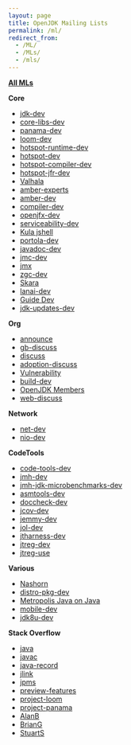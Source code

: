 ```yaml
---
layout: page
title: OpenJDK Mailing Lists
permalink: /ml/
redirect_from:
  - /ML/
  - /MLs/
  - /mls/
---
```

**[All MLs](http://mail.openjdk.java.net/mailman/listinfo)**

**Core**

* [jdk-dev](https://mail.openjdk.java.net/pipermail/jdk-dev/)
* [core-libs-dev](https://mail.openjdk.java.net/pipermail/core-libs-dev/)
* [panama-dev](https://mail.openjdk.java.net/pipermail/panama-dev/)
* [loom-dev](https://mail.openjdk.java.net/pipermail//loom-dev)
* [hotspot-runtime-dev](https://mail.openjdk.java.net/pipermail/hotspot-runtime-dev/)
* [hotspot-dev](https://mail.openjdk.java.net/pipermail/hotspot-dev/)
* [hotspot-compiler-dev](https://mail.openjdk.java.net/pipermail/hotspot-compiler-dev/)
* [hotspot-jfr-dev](https://mail.openjdk.java.net/pipermail/hotspot-jfr-dev)
* [Valhala](https://mail.openjdk.java.net/pipermail/valhalla-dev/)
* [amber-experts](https://mail.openjdk.java.net/pipermail/amber-spec-experts/)
* [amber-dev](https://mail.openjdk.java.net/pipermail/amber-dev/)
* [compiler-dev](https://mail.openjdk.java.net/pipermail/compiler-dev/)
* [openjfx-dev](https://mail.openjdk.java.net/pipermail/openjfx-dev)
* [serviceability-dev](https://mail.openjdk.java.net/pipermail/serviceability-dev/)
* [Kula jshell](https://mail.openjdk.java.net/pipermail/kulla-dev/)
* [portola-dev](https://mail.openjdk.java.net/pipermail/portola-dev/)
* [javadoc-dev](https://mail.openjdk.java.net/pipermail/javadoc-dev/)
* [jmc-dev](https://mail.openjdk.java.net/pipermail/jmc-dev/)
* [jmx](https://mail.openjdk.java.net/pipermail/jmx-dev/)
* [zgc-dev](https://mail.openjdk.java.net/pipermail/zgc-dev/)
* [Skara](https://mail.openjdk.java.net/pipermail/skara-dev)
* [lanai-dev](https://mail.openjdk.java.net/pipermail/lanai-dev/)
* [Guide Dev](https://mail.openjdk.java.net/pipermail/guide-dev/)
* [jdk-updates-dev](https://mail.openjdk.java.net/pipermail/jdk-updates-dev)


**Org**

* [announce](https://mail.openjdk.java.net/pipermail/announce/)
* [gb-discuss](https://mail.openjdk.java.net/pipermail/gb-discuss/) 
* [discuss](https://mail.openjdk.java.net/pipermail//discuss)
* [adoption-discuss](https://mail.openjdk.java.net/pipermail/adoption-discuss/)
* [Vulnerability](https://mail.openjdk.java.net/pipermail/vuln-announce)
* [build-dev](https://mail.openjdk.java.net/pipermail/build-dev/)
* [OpenJDK Members](https://mail.openjdk.java.net/pipermail/members/)
* [web-discuss](https://mail.openjdk.java.net/pipermail/web-discuss/)

**Network**
* [net-dev](https://mail.openjdk.java.net/pipermail/net-dev/)
* [nio-dev](https://mail.openjdk.java.net/pipermail/nio-dev/)


**CodeTools**
* [code-tools-dev](https://mail.openjdk.java.net/pipermail/code-tools-dev)
* [jmh-dev](https://mail.openjdk.java.net/pipermail/jmh-dev/)
* [jmh-jdk-microbenchmarks-dev](https://mail.openjdk.java.net/pipermail/jmh-jdk-microbenchmarks-dev/)
* [asmtools-dev](https://mail.openjdk.java.net/pipermail/asmtools-dev)
* [doccheck-dev](https://mail.openjdk.java.net/pipermail/doccheck-dev/)
* [jcov-dev](https://mail.openjdk.java.net/pipermail/jcov-dev/)
* [jemmy-dev](https://mail.openjdk.java.net/pipermail/jemmy-dev/)
* [jol-dev](https://mail.openjdk.java.net/pipermail/jol-dev/)
* [jtharness-dev](https://mail.openjdk.java.net/pipermail/jtharness-dev/)
* [jtreg-dev](https://mail.openjdk.java.net/pipermail/jtreg-dev/)
* [jtreg-use](https://mail.openjdk.java.net/pipermail/jtreg-use/)


**Various**
* [Nashorn](https://mail.openjdk.java.net/pipermail/nashorn-dev/)
* [distro-pkg-dev](https://mail.openjdk.java.net/pipermail/distro-pkg-dev/)
* [Metropolis Java on Java](https://mail.openjdk.java.net/pipermail/metropolis-dev/)
* [mobile-dev](https://mail.openjdk.java.net/pipermail/mobile-dev/)
* [jdk8u-dev](https://mail.openjdk.java.net/pipermail/jdk8u-dev/)


**Stack Overflow**
* [java](https://stackoverflow.com/questions/tagged/java)
* [javac](https://stackoverflow.com/questions/tagged/javac)
* [java-record](https://stackoverflow.com/questions/tagged/java-record)
* [jlink](https://stackoverflow.com/questions/tagged/jlink)
* [jpms](https://stackoverflow.com/questions/tagged/java-platform-module-system)
* [preview-features](https://stackoverflow.com/questions/tagged/preview-feature)
* [project-loom](https://stackoverflow.com/questions/tagged/project-loom)
* [project-panama](https://stackoverflow.com/questions/tagged/project-panama)
* [AlanB](https://stackoverflow.com/users/7463126/alan-bateman)
* [BrianG](https://stackoverflow.com/users/3553087/brian-goetz)
* [StuartS](https://stackoverflow.com/users/1441122/stuart-marks)



